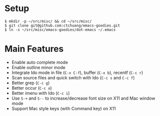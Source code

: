 # Setup

```
$ mkdir -p ~/src/misc/ && cd ~/src/misc/
$ git clone git@github.com:ctchuang/emacs-goodies.git
$ ln -s ~/src/misc/emacs-goodies/dot-emacs ~/.emacs
```

# Main Features

- Enable auto complete mode
- Enable outline minor mode
- Integrate Ido mode in file (`C-x C-f`), buffer (`C-x b`), recentf (`C-c r`)
- Scan source files and quick switch with Ido (`C-c s` and `C-c f`)
- Better grep (`C-c g`)
- Better occur (`C-c o`)
- Better imenu with Ido (`C-c i`)
- Use `S-+` and `S--` to increase/decrease font size on X11 and Mac window mode
- Support Mac style keys (with Command key) on X11
